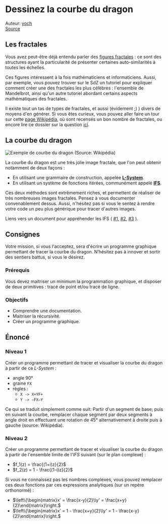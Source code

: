 # Dessinez la courbe du dragon

Auteur: [yoch](https://zestedesavoir.com/membres/voir/yoch/)  
[Source](https://openclassrooms.com/forum/sujet/fait-defis-6-dessinez-la-courbe-du-dragon-77056)

## Les fractales

Vous avez peut-être déjà entendu parler des [figures fractales](https://fr.wikipedia.org/wiki/Fractale) : ce sont des structures ayant la particularité de présenter certaines auto-similarités à toutes les échelles.

Ces figures intéressent à la fois mathématiciens et informaticiens.
Aussi, par exemple, vous pouvez trouver sur le SdZ un tutoriel pour expliquer comment créer une des fractales les plus célèbres : l'ensemble de Mandelbrot, ainsi qu'un autre tutoriel abordant certains aspects mathématiques des fractales.

Il existe tout un tas de types de fractales, et aussi (évidement ;) ) divers de moyens d'en générer. Si vous êtes curieux, vous pouvez aller faire un tour sur cette [page Wikipédia](https://fr.wikipedia.org/wiki/Liste_de_fractales_par_dimension_de_Hausdorff), où sont recensés un bon nombre de fractales, ou encore lire ce dossier sur la question [ici](https://www.futura-sciences.com/sciences/dossiers/mathematiques-fractales-curiosite-mathematique-234/).


## La courbe du dragon

![Exemple de courbe du dragon (Source: Wikipédia)](https://upload.wikimedia.org/wikipedia/commons/8/87/Auto-similarity_dragon_curve.svg)

La courbe du dragon est une très jolie image fractale, que l'on peut obtenir notamment de deux façons :

- En utilisant une grammaire de construction, appelée [**L-System**](https://fr.wikipedia.org/wiki/L-Syst%C3%A8me).
- En utilisant un système de fonctions itérées, communément appelé [**IFS**](https://fr.wikipedia.org/wiki/Syst%C3%A8me_de_fonctions_it%C3%A9r%C3%A9es).

Ces deux méthodes sont extrêmement riches, et permettent de réaliser de très nombreuses images fractales. Pensez à vous documenter convenablement dessus. Aussi, n'hésitez pas si vous le sentez à rendre votre code un peu plus générique pour tracer d'autres images.

Liens vers un document pour appréhender les IFS (
[#1](http://mathenjeans.free.fr/amej/edition/actes/actes94/94pge083.htm),
[#2](http://mathenjeans.free.fr/amej/edition/actes/actes94/94pge087.htm),
[#3](http://mathenjeans.free.fr/amej/edition/actes/actes94/94pge093.htm)
).


## Consignes

Votre mission, si vous l'acceptez, sera d'écrire un programme graphique permettant de tracer la courbe du dragon.
N’hésitez pas à innover et sortir des sentiers battus, si vous le désirez.


### Prérequis

Vous devez maitriser un minimum la programmation graphique, et disposer de deux primitives : tracé de point et/ou tracé de ligne.


### Objectifs

- Comprendre une documentation.
- Maitriser la récursivité.
- Créer un programme graphique.


## Énoncé

### Niveau 1

Créer un programme permettant de tracer et visualiser la courbe du dragon à partir de ce *L-System* :

- angle 90°
- graine `FX`
- règles :
    * `X -> X+YF+`
    * `Y -> −FX−Y`

Ce qui se traduit simplement comme suit: Partir d'un segment de base; puis en suivant la courbe, remplacer chaque segment par deux segments à angle droit en effectuant une rotation de 45° alternativement à droite puis à gauche (source: Wikipédia).


### Niveau 2

Créer un programme permettant de tracer et visualiser la courbe du dragon à partir de l'ensemble limite de l'*IFS* suivant (sur le plan complexe) :

- $f_1(z) = \frac{(1+i)z}{2}$
- $f_2(z) = 1 - \frac{(1-i)z}{2}$

Si vous ne connaissez pas les nombres complexes, vous pouvez remplacer ces deux fonctions par ces expressions analytiques (sur un repère orthonormé) : 

- $\left\{\begin{matrix}x' = \frac{x-y}{2}\\y' = \frac{x+y}{2}\end{matrix}\right.$
- $\left\{\begin{matrix}x' = 1 - \frac{x+y}{2}\\y' = 1 - \frac{x-y}{2}\end{matrix}\right.$
